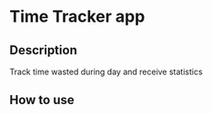 # Time Tracker app

## Description 
Track time wasted during day and receive statistics

## How to use
